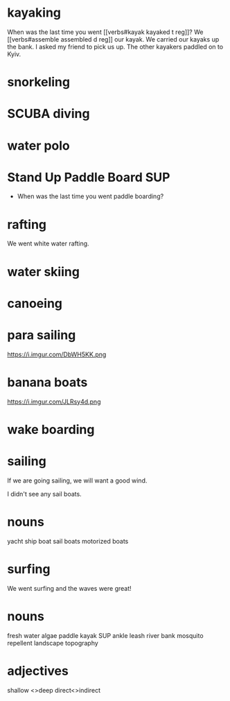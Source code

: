 # kayaking
When was the last time you went [[verbs#kayak kayaked t reg]]?
We [[verbs#assemble assembled d reg]] our kayak.
We carried our kayaks up the bank.
I asked my friend to pick us up.
The other kayakers paddled on to Kyiv.

# snorkeling

# SCUBA diving

# water polo

# Stand Up Paddle Board SUP
- When was the last time you went paddle boarding?

# rafting
We went white water rafting.

# water skiing

# canoeing

# para sailing
https://i.imgur.com/DbWH5KK.png

# banana boats
https://i.imgur.com/JLRsy4d.png

# wake boarding

# sailing
If we are going sailing, we will want a good wind.

I didn't see any sail boats.
# nouns
yacht
ship
boat
sail boats
motorized boats

# surfing
We went surfing and the waves were great!


# nouns
fresh water algae
paddle
kayak
SUP
ankle leash
river bank
mosquito repellent
landscape
topography

# adjectives
shallow <>deep
direct<>indirect